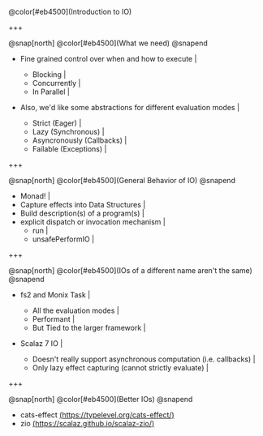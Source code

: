 @color[#eb4500](Introduction to IO)

+++

@snap[north]
@color[#eb4500](What we need)
@snapend

- Fine grained control over when and how to execute |
  - Blocking |
  - Concurrently |
  - In Parallel |
  
- Also, we'd like some abstractions for different evaluation modes  |
  - Strict (Eager) |
  - Lazy (Synchronous) |
  - Asyncronously (Callbacks) |
  - Failable (Exceptions) |


+++

@snap[north]
@color[#eb4500](General Behavior of IO)
@snapend

- Monad! |
- Capture effects into Data Structures |
- Build description(s) of a program(s) |
- explicit dispatch or invocation mechanism |
  - run |
  - unsafePerformIO | 

+++

@snap[north]
@color[#eb4500](IOs of a different name aren't the same)
@snapend

- fs2 and Monix Task |
  - All the evaluation modes |
  - Performant |
  - But Tied to the larger framework |

- Scalaz 7 IO |
  - Doesn't really support asynchronous computation (i.e. callbacks) |
  - Only lazy effect capturing (cannot strictly evaluate) |

+++

@snap[north]
@color[#eb4500](Better IOs)
@snapend

- cats-effect [(https://typelevel.org/cats-effect/)](https://typelevel.org/cats-effect/)
- zio [(https://scalaz.github.io/scalaz-zio/)](https://scalaz.github.io/scalaz-zio/)
